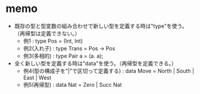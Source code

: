 # memo
- 既存の型と型変数の組み合わせで新しい型を定義する時は"type"を使う。（再帰型は定義できない。）
  - 例1 : type Pos = (Int, Int)
  - 例2(入れ子) : type Trans = Pos -> Pos
  - 例3(多相的) : type Pair a = (a. a);
- 全く新しい型を定義する時は"data"を使う。（再帰型を定義できる。）
  - 例4(型の構成子を"|"で区切って定義する) : data Move = North | South | East | West
  - 例5(再帰型) : data Nat = Zero | Succ Nat 
